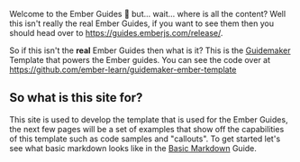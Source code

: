 Welcome to the Ember Guides 🎉 but... wait... where is all the content? Well this isn't really the real Ember Guides, if you want to see them then you should head over to <https://guides.emberjs.com/release/>.

So if this isn't the **real** Ember Guides then what is it? This is the [Guidemaker](https://github.com/empress/guidemaker) Template that powers the Ember guides. You can see the code over at <https://github.com/ember-learn/guidemaker-ember-template>

## So what is this site for?

This site is used to develop the template that is used for the Ember Guides, the next few pages will be a set of examples that show off the capabilities of this template such as code samples and "callouts". To get started let's see what basic markdown looks like in the [Basic Markdown](./release/examples/) Guide.
